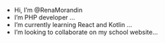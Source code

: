 -  Hi, I’m @RenaMorandin
-  I’m PHP developer ...
-  I’m currently learning React and Kotlin ...
-  I’m looking to collaborate on my school website...


<!---
RenaMorandin/RenaMorandin is a ✨ special ✨ repository because its `README.md` (this file) appears on your GitHub profile.
You can click the Preview link to take a look at your changes.
--->
